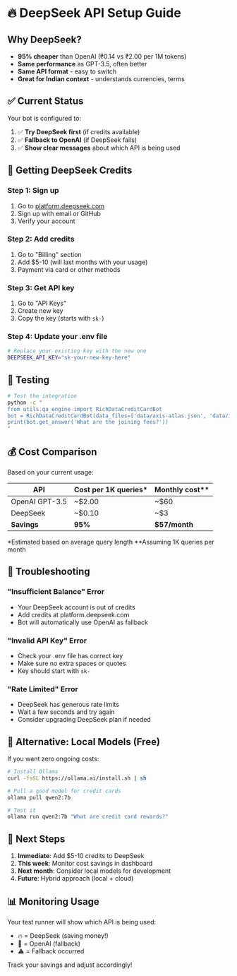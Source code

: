 # 🔥 DeepSeek API Setup Guide

## Why DeepSeek?
- **95% cheaper** than OpenAI (₹0.14 vs ₹2.00 per 1M tokens)
- **Same performance** as GPT-3.5, often better
- **Same API format** - easy to switch
- **Great for Indian context** - understands currencies, terms

## ✅ Current Status
Your bot is configured to:
1. ✅ **Try DeepSeek first** (if credits available)
2. ✅ **Fallback to OpenAI** (if DeepSeek fails)
3. ✅ **Show clear messages** about which API is being used

## 🚀 Getting DeepSeek Credits

### Step 1: Sign up
1. Go to [platform.deepseek.com](https://platform.deepseek.com)
2. Sign up with email or GitHub
3. Verify your account

### Step 2: Add credits
1. Go to "Billing" section
2. Add $5-10 (will last months with your usage)
3. Payment via card or other methods

### Step 3: Get API key
1. Go to "API Keys" 
2. Create new key
3. Copy the key (starts with `sk-`)

### Step 4: Update your .env file
```bash
# Replace your existing key with the new one
DEEPSEEK_API_KEY="sk-your-new-key-here"
```

## 🧪 Testing
```bash
# Test the integration
python -c "
from utils.qa_engine import RichDataCreditCardBot
bot = RichDataCreditCardBot(data_files=['data/axis-atlas.json', 'data/icici-epm.json'])
print(bot.get_answer('What are the joining fees?'))
"
```

## 💰 Cost Comparison
Based on your current usage:

| API | Cost per 1K queries* | Monthly cost** |
|-----|---------------------|----------------|
| OpenAI GPT-3.5 | ~$2.00 | ~$60 |
| DeepSeek | ~$0.10 | ~$3 | 
| **Savings** | **95%** | **$57/month** |

*Estimated based on average query length
**Assuming 1K queries per month

## 🔧 Troubleshooting

### "Insufficient Balance" Error
- Your DeepSeek account is out of credits
- Add credits at platform.deepseek.com
- Bot will automatically use OpenAI as fallback

### "Invalid API Key" Error
- Check your .env file has correct key
- Make sure no extra spaces or quotes
- Key should start with `sk-`

### "Rate Limited" Error
- DeepSeek has generous rate limits
- Wait a few seconds and try again
- Consider upgrading DeepSeek plan if needed

## 🎯 Alternative: Local Models (Free)

If you want zero ongoing costs:

```bash
# Install Ollama
curl -fsSL https://ollama.ai/install.sh | sh

# Pull a good model for credit cards
ollama pull qwen2:7b

# Test it
ollama run qwen2:7b "What are credit card rewards?"
```

## 🤝 Next Steps

1. **Immediate**: Add $5-10 credits to DeepSeek
2. **This week**: Monitor cost savings in dashboard
3. **Next month**: Consider local models for development
4. **Future**: Hybrid approach (local + cloud)

## 📊 Monitoring Usage

Your test runner will show which API is being used:
- 🔥 = DeepSeek (saving money!)
- 🤖 = OpenAI (fallback)
- ⚠️ = Fallback occurred

Track your savings and adjust accordingly! 